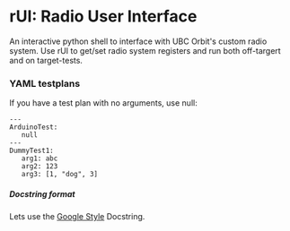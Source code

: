 # rUI: Radio User Interface

An interactive python shell to interface with UBC Orbit's custom radio system. Use rUI to get/set radio system registers and run both off-targert and on target-tests.

### YAML testplans

If you have a test plan with no arguments, use null:
```
---
ArduinoTest:
   null
---
DummyTest1:
   arg1: abc
   arg2: 123
   arg3: [1, "dog", 3]
```

##### Docstring format
Lets use the [Google Style](https://sphinxcontrib-napoleon.readthedocs.io/en/latest/example_google.html) Docstring.
